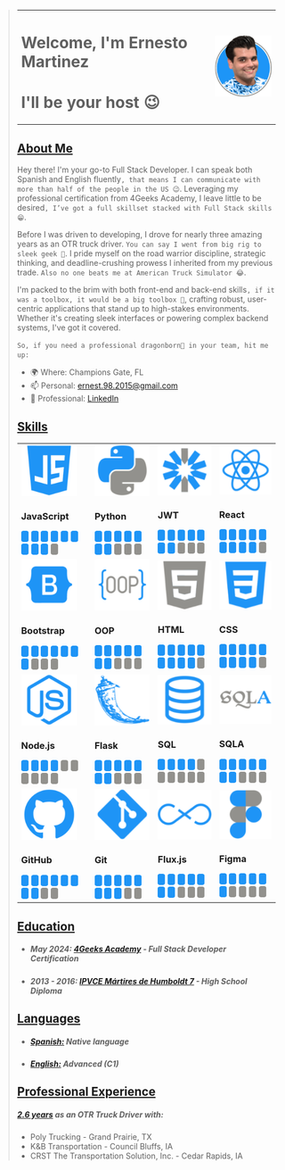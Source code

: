 
><table>
  <tbody>
    <tr>
      <td>
        <h1>Welcome, I'm Ernesto Martinez</h1>
        <h1>I'll be your host 😉</h1>
      </td>
      <td>
      <img src="ErnestoMartinez.png" alt="Portrait image">
      </td>
    </tr>
  </tbody>
</table>

## [About Me](#)
Hey there! I'm your go-to Full Stack Developer. I can speak both Spanish and English fluently`, that means I can communicate with more than half of the people in the US 😉`. Leveraging my professional certification from 4Geeks Academy, I leave little to be desired`, I’ve got a full skillset stacked with Full Stack skills 😁`.

Before I was driven to developing, I drove for nearly three amazing years as an OTR truck driver. `You can say I went from big rig to sleek geek 🤔`. I pride myself on the road warrior discipline, strategic thinking, and deadline-crushing prowess I inherited from my previous trade. `Also no one beats me at American Truck Simulator 😂`.

I'm packed to the brim with both front-end and back-end skills`, if it was a toolbox, it would be a big toolbox 🧰`, crafting robust, user-centric applications that stand up to high-stakes environments. Whether it's creating sleek interfaces or powering complex backend systems, I've got it covered.

`So, if you need a professional dragonborn🐉 in your team, hit me up:`

- 🌍 Where: Champions Gate, FL
- 📫 Personal: [ernest.98.2015@gmail.com](mailto:ernest.98.2015@gmail.com)
- 🔗 Professional: [LinkedIn](https://www.linkedin.com/in/ernesto-martinez-f)

## [Skills](#)
<table>
  <tbody>
    <tr>
      <td>
          <img src="icons/JavaScript.png">
          <h3><a>JavaScript</a></h3>
          <img src="Score.png" alt="Score sq">
          <img src="Score.png" alt="Score sq">
          <img src="Score.png" alt="Score sq">
          <img src="Score.png" alt="Score sq">
          <img src="Score.png" alt="Score sq">
          <img src="Score.png" alt="Score sq">
          <img src="Score.png" alt="Score sq">
          <img src="Score.png" alt="Score sq">
          <img src="Score.png" alt="Score sq">
          <img src="NoScore.png" alt="Score sq">
      </td>
      <td>
          <img src="icons/Python.png">
          <h3><a>Python</a></h3>
          <img src="Score.png" alt="Score sq">
          <img src="Score.png" alt="Score sq">
          <img src="Score.png" alt="Score sq">
          <img src="Score.png" alt="Score sq">
          <img src="Score.png" alt="Score sq">
          <img src="Score.png" alt="Score sq">
          <img src="Score.png" alt="Score sq">
          <img src="NoScore.png" alt="Score sq">
          <img src="NoScore.png" alt="Score sq">
          <img src="NoScore.png" alt="Score sq">
      </td>
      <td>
          <img src="icons/JWT.png">
          <h3><a>JWT</a></h3>
          <img src="Score.png" alt="Score sq">
          <img src="Score.png" alt="Score sq">
          <img src="Score.png" alt="Score sq">
          <img src="Score.png" alt="Score sq">
          <img src="Score.png" alt="Score sq">
          <img src="Score.png" alt="Score sq">
          <img src="Score.png" alt="Score sq">
          <img src="NoScore.png" alt="Score sq">
          <img src="NoScore.png" alt="Score sq">
          <img src="NoScore.png" alt="Score sq">
      </td>
      <td>
          <img src="icons/React.png">
          <h3><a>React</a></h3>
          <img src="Score.png" alt="Score sq">
          <img src="Score.png" alt="Score sq">
          <img src="Score.png" alt="Score sq">
          <img src="Score.png" alt="Score sq">
          <img src="Score.png" alt="Score sq">
          <img src="Score.png" alt="Score sq">
          <img src="Score.png" alt="Score sq">
          <img src="Score.png" alt="Score sq">
          <img src="Score.png" alt="Score sq">
          <img src="NoScore.png" alt="Score sq">
      </td>
    </tr>
    <tr>
      <td>
          <img src="icons/Bootstrap.png">
          <h3><a>Bootstrap</a></h3>
          <img src="Score.png" alt="Score sq">
          <img src="Score.png" alt="Score sq">
          <img src="Score.png" alt="Score sq">
          <img src="Score.png" alt="Score sq">
          <img src="Score.png" alt="Score sq">
          <img src="Score.png" alt="Score sq">
          <img src="Score.png" alt="Score sq">
          <img src="NoScore.png" alt="Score sq">
          <img src="NoScore.png" alt="Score sq">
          <img src="NoScore.png" alt="Score sq">
      </td>
      <td>
          <img src="icons/OOP.png">
          <h3><a>OOP</a></h3>
          <img src="Score.png" alt="Score sq">
          <img src="Score.png" alt="Score sq">
          <img src="Score.png" alt="Score sq">
          <img src="Score.png" alt="Score sq">
          <img src="Score.png" alt="Score sq">
          <img src="Score.png" alt="Score sq">
          <img src="Score.png" alt="Score sq">
          <img src="NoScore.png" alt="Score sq">
          <img src="NoScore.png" alt="Score sq">
          <img src="NoScore.png" alt="Score sq">
      </td>
      <td>
          <img src="icons/HTML 5.png">
          <h3><a>HTML</a></h3>
          <img src="Score.png" alt="Score sq">
          <img src="Score.png" alt="Score sq">
          <img src="Score.png" alt="Score sq">
          <img src="Score.png" alt="Score sq">
          <img src="Score.png" alt="Score sq">
          <img src="Score.png" alt="Score sq">
          <img src="Score.png" alt="Score sq">
          <img src="Score.png" alt="Score sq">
          <img src="Score.png" alt="Score sq">
          <img src="NoScore.png" alt="Score sq">
      </td>
      <td>
          <img src="icons/CSS.png">
          <h3><a>CSS</a></h3>
          <img src="Score.png" alt="Score sq">
          <img src="Score.png" alt="Score sq">
          <img src="Score.png" alt="Score sq">
          <img src="Score.png" alt="Score sq">
          <img src="Score.png" alt="Score sq">
          <img src="Score.png" alt="Score sq">
          <img src="Score.png" alt="Score sq">
          <img src="Score.png" alt="Score sq">
          <img src="Score.png" alt="Score sq">
          <img src="NoScore.png" alt="Score sq">
      </td>
    </tr>
    <tr>
      <td>
          <img src="icons/Node.png">
          <h3><a>Node.js</a></h3>
          <img src="Score.png" alt="Score sq">
          <img src="Score.png" alt="Score sq">
          <img src="Score.png" alt="Score sq">
          <img src="Score.png" alt="Score sq">
          <img src="NoScore.png" alt="Score sq">
          <img src="NoScore.png" alt="Score sq">
          <img src="NoScore.png" alt="Score sq">
          <img src="NoScore.png" alt="Score sq">
          <img src="NoScore.png" alt="Score sq">
          <img src="NoScore.png" alt="Score sq">
      </td>
      <td>
          <img src="icons/Flask.png">
          <h3><a>Flask</a></h3>
          <img src="Score.png" alt="Score sq">
          <img src="Score.png" alt="Score sq">
          <img src="Score.png" alt="Score sq">
          <img src="Score.png" alt="Score sq">
          <img src="Score.png" alt="Score sq">
          <img src="Score.png" alt="Score sq">
          <img src="Score.png" alt="Score sq">
          <img src="NoScore.png" alt="Score sq">
          <img src="NoScore.png" alt="Score sq">
          <img src="NoScore.png" alt="Score sq">
      </td>
      <td>
          <img src="icons/SQL.png">
          <h3><a>SQL</a></h3>
          <img src="Score.png" alt="Score sq">
          <img src="Score.png" alt="Score sq">
          <img src="Score.png" alt="Score sq">
          <img src="Score.png" alt="Score sq">
          <img src="NoScore.png" alt="Score sq">
          <img src="NoScore.png" alt="Score sq">
          <img src="NoScore.png" alt="Score sq">
          <img src="NoScore.png" alt="Score sq">
          <img src="NoScore.png" alt="Score sq">
          <img src="NoScore.png" alt="Score sq">
      </td>
      <td>
          <img src="icons/SQLA.png">
          <h3><a>SQLA</a></h3>
          <img src="Score.png" alt="Score sq">
          <img src="Score.png" alt="Score sq">
          <img src="Score.png" alt="Score sq">
          <img src="Score.png" alt="Score sq">
          <img src="Score.png" alt="Score sq">
          <img src="Score.png" alt="Score sq">
          <img src="Score.png" alt="Score sq">
          <img src="NoScore.png" alt="Score sq">
          <img src="NoScore.png" alt="Score sq">
          <img src="NoScore.png" alt="Score sq">
      </td>
    </tr>
    <tr>
      <td>
          <img src="icons/GitHub.png">
          <h3><a>GitHub</a></h3>
          <img src="Score.png" alt="Score sq">
          <img src="Score.png" alt="Score sq">
          <img src="Score.png" alt="Score sq">
          <img src="Score.png" alt="Score sq">
          <img src="Score.png" alt="Score sq">
          <img src="Score.png" alt="Score sq">
          <img src="Score.png" alt="Score sq">
          <img src="Score.png" alt="Score sq">
          <img src="NoScore.png" alt="Score sq">
          <img src="NoScore.png" alt="Score sq">
      </td>
      <td>
          <img src="icons/Git.png">
          <h3><a>Git</a></h3>
          <img src="Score.png" alt="Score sq">
          <img src="Score.png" alt="Score sq">
          <img src="Score.png" alt="Score sq">
          <img src="Score.png" alt="Score sq">
          <img src="Score.png" alt="Score sq">
          <img src="Score.png" alt="Score sq">
          <img src="Score.png" alt="Score sq">
          <img src="Score.png" alt="Score sq">
          <img src="NoScore.png" alt="Score sq">
          <img src="NoScore.png" alt="Score sq">
      </td>
      <td>
          <img src="icons/Flux.png">
          <h3><a>Flux.js</a></h3>
          <img src="Score.png" alt="Score sq">
          <img src="Score.png" alt="Score sq">
          <img src="Score.png" alt="Score sq">
          <img src="Score.png" alt="Score sq">
          <img src="Score.png" alt="Score sq">
          <img src="Score.png" alt="Score sq">
          <img src="Score.png" alt="Score sq">
          <img src="NoScore.png" alt="Score sq">
          <img src="NoScore.png" alt="Score sq">
          <img src="NoScore.png" alt="Score sq">
      </td>
      <td>
          <img src="icons/Figma.png">
          <h3><a>Figma</a></h3>
          <img src="Score.png" alt="Score sq">
          <img src="Score.png" alt="Score sq">
          <img src="Score.png" alt="Score sq">
          <img src="Score.png" alt="Score sq">
          <img src="Score.png" alt="Score sq">
          <img src="Score.png" alt="Score sq">
          <img src="NoScore.png" alt="Score sq">
          <img src="NoScore.png" alt="Score sq">
          <img src="NoScore.png" alt="Score sq">
          <img src="NoScore.png" alt="Score sq">
      </td>
    </tr>
  </tbody>
</table>

## [Education](#)
- ##### **May 2024:** [4Geeks Academy](https://4geeksacademy.com/) - Full Stack Developer Certification
- ##### **2013 - 2016:** [IPVCE Mártires de Humboldt 7](#) - High School Diploma

## [Languages](#)
- ##### **[Spanish:](#)** Native language
- ##### **[English:](#)** Advanced (C1)

## [Professional Experience](#)
 ##### [**2.6 years**](#) as an OTR Truck Driver with:
- Poly Trucking - Grand Prairie, TX
- K&B Transportation - Council Bluffs, IA
- CRST The Transportation Solution, Inc. - Cedar Rapids, IA
